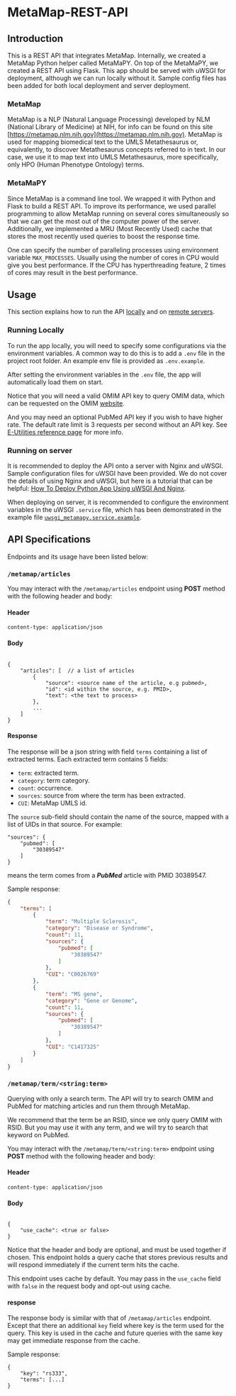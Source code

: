 # MetaMap-REST-API

## Introduction

This is a REST API that integrates MetaMap. Internally, we created a MetaMap Python helper called MetaMaPY. On top of the MetaMaPY, we created a REST API using Flask. This app should be served with uWSGI for deployment, although we can run locally without it. Sample config files has been added for both local deployment and server deployment.

### MetaMap

MetaMap is a NLP (Natural Language Processing) developed by NLM (National Library of Medicine) at NIH, for info can be found on this site [https://metamap.nlm.nih.gov](https://metamap.nlm.nih.gov). MetaMap is used for mapping biomedical text to the UMLS Metathesaurus or, equivalently, to discover Metathesaurus concepts referred to in text. In our case, we use it to map text into UMLS Metathesaurus, more specifically, only HPO (Human Phenotype Ontology) terms.

### MetaMaPY

Since MetaMap is a command line tool. We wrapped it with Python and Flask to build a REST API. To improve its performance, we used parallel programming to allow MetaMap running on several cores simultaneously so that we can get the most out of the computer power of the server. Additionally, we implemented a MRU (Most Recently Used) cache that stores the most recently used queries to boost the response time.

One can specify the number of paralleling processes using environment variable `MAX_PROCESSES`. Usually using the number of cores in CPU would give you best performance. If the CPU has hyperthreading feature, 2 times of cores may result in the best performance.
 
## Usage

This section explains how to run the API [locally](#running-locally) and on [remote servers](#running-on-server).

### Running Locally

To run the app locally, you will need to specify some configurations via the environment variables. A common way to do this is to add a `.env` file in the project root folder. An example env file is provided as `.env.example`.

After setting the environment variables in the `.env` file, the app will automatically load them on start.

Notice that you will need a valid OMIM API key to query OMIM data, which can be requested on the OMIM [website](https://omim.org/api). 

And you may need an optional PubMed API key if you wish to have higher rate. The default rate limit is 3 requests per second without an API key. See [E-Utilities reference page](https://www.ncbi.nlm.nih.gov/books/NBK25497/) for more info.

### Running on server

It is recommended to deploy the API onto a server with Nginx and uWSGI. Sample configuration files for uWSGI have been provided. We do not cover the details of using Nginx and uWSGI, but here is a tutorial that can be helpful: [How To Deploy Python App Using uWSGI And Nginx](https://github.com/CristianoYL/Tutorials/blob/master/How%20To%20Deploy%20Python%20App%20Using%20uWSGI%20And%20Nginx.md).

When deploying on server, it is recommended to configure the environment variables in the uWSGI `.service` file, which has been demonstrated in the example file [`uwsgi_metamapy.service.example`](uwsgi_metamapy.service.example).

## API Specifications

Endpoints and its usage have been listed below:

### `/metamap/articles`

You may interact with the `/metamap/articles` endpoint using **POST** method with the following header and body:

#### Header

```
content-type: application/json
```

#### Body

```

{
    "articles": [  // a list of articles
        {
            "source": <source name of the article, e.g pubmed>,
            "id": <id within the source, e.g. PMID>,
            "text": <the text to process>
        },
        ...
    ]
}
```

#### Response

The response will be a json string with field `terms` containing a list of extracted terms. Each extracted term contains 5 fields: 

- `term`: extracted term.
- `category`: term category.
- `count`: occurrence.
- `sources`: source from where the term has been extracted.
- `CUI`: MetaMap UMLS id.

The `source` sub-field should contain the name of the source, mapped with a list of UIDs in that source. For example:

```
"sources": {
    "pubmed": [
        "30389547"
    ]
}
```

means the term comes from a ***PubMed*** article with PMID 30389547.
 
Sample response:

```json
{
    "terms": [
        {
            "term": "Multiple Sclerosis",
            "category": "Disease or Syndrome",
            "count": 11,
            "sources": {
                "pubmed": [
                    "30389547"
                ]
            },
            "CUI": "C0026769"
        },
        {
            "term": "MS gene",
            "category": "Gene or Genome",
            "count": 11,
            "sources": {
                "pubmed": [
                    "30389547"
                ]
            },
            "CUI": "C1417325"
        }
    ]
}
```

### `/metamap/term/<string:term>`

Querying with only a search term. The API will try to search OMIM and PubMed for matching articles and run them through MetaMap. 

We recommend that the term be an RSID, since we only query OMIM with RSID. But you may use it with any term, and we will try to search that keyword on PubMed.

You may interact with the `/metamap/term/<string:term>` endpoint using **POST** method with the following header and body:

#### Header

```
content-type: application/json
```

#### Body

```

{
    "use_cache": <true or false>
}
```

Notice that the header and body are optional, and must be used together if chosen. This endpoint holds a query cache that stores previous results and will respond immediately if the current term hits the cache.

This endpoint uses cache by default. You may pass in the `use_cache` field with `false` in the request body and opt-out using cache.
 
#### response

The response body is similar with that of `/metamap/articles` endpoint. Except that there an additional `key` field where key is the term used for the query. This key is used in the cache and future queries with the same key may get immediate response from the cache.

Sample response:

```
{
    "key": "rs333",
    "terms": [...]
}
